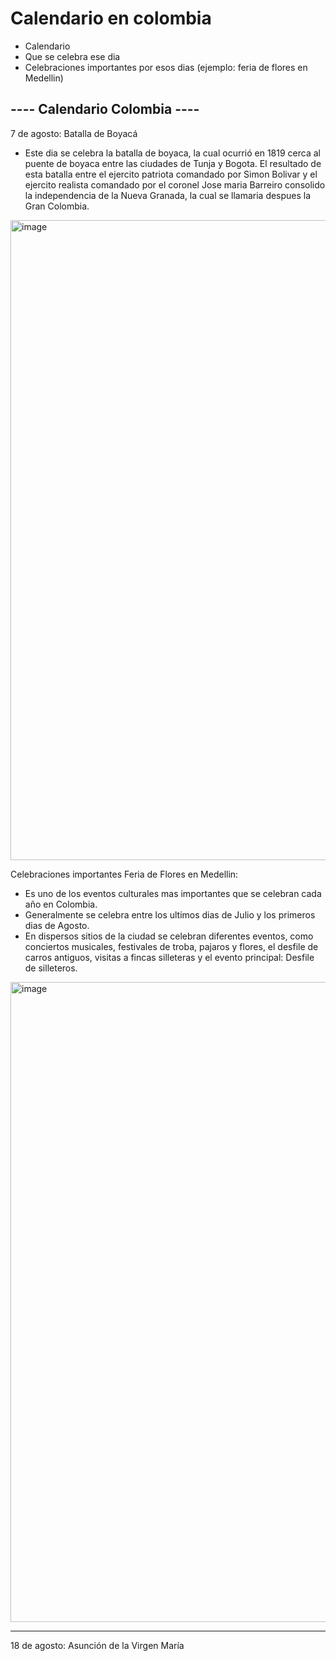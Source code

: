 # Calendario en colombia
- Calendario
- Que se celebra ese dia
- Celebraciones importantes por esos dias (ejemplo: feria de flores en Medellin)

---- Calendario Colombia ----
-------------------------------
7 de agosto: Batalla de Boyacá
- Este dia se celebra la batalla de boyaca, la cual ocurrió en 1819 cerca al puente de boyaca entre las ciudades de Tunja y Bogota. El resultado de esta batalla entre el ejercito patriota comandado por Simon Bolivar y el ejercito realista comandado por el coronel Jose maria Barreiro consolido la independencia de la Nueva Granada, la cual se llamaria despues la Gran Colombia.

<img width="1024" height="1024" alt="image" src="https://github.com/user-attachments/assets/2e002882-fca1-4671-8c88-6ca016193d02" />


Celebraciones importantes
Feria de Flores en Medellin:
- Es uno de los eventos culturales mas importantes que se celebran cada año en Colombia.
- Generalmente se celebra entre los ultimos dias de Julio y los primeros dias de Agosto.
- En dispersos sitios de la ciudad se celebran diferentes eventos, como conciertos musicales, festivales de troba, pajaros y flores, el desfile de carros antiguos, visitas a fincas silleteras y el evento principal: Desfile de silleteros. 

<img width="1536" height="1024" alt="image" src="https://github.com/user-attachments/assets/17ca10f5-0693-40e3-b79c-dc958b90d75a" />


-------------------------------
18 de agosto: Asunción de la Virgen María

